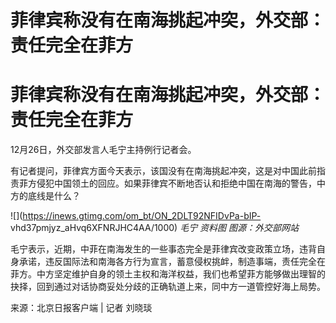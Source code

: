 # 菲律宾称没有在南海挑起冲突，外交部：责任完全在菲方

# 菲律宾称没有在南海挑起冲突，外交部：责任完全在菲方

12月26日，外交部发言人毛宁主持例行记者会。

有记者提问，菲律宾方面今天表示，该国没有在南海挑起冲突，这是对中国此前指责菲方侵犯中国领土的回应。如果菲律宾不断地否认和拒绝中国在南海的警告，中方的底线是什么？

![](https://inews.gtimg.com/om_bt/ON_2DLT92NFIDvPa-bIP-
vhd37pmjyz_aHvq6XFNRJHC4AA/1000) _毛宁 资料图 图源：外交部网站_

毛宁表示，近期，中菲在南海发生的一些事态完全是菲律宾改变政策立场，违背自身承诺，违反国际法和南海各方行为宣言，蓄意侵权挑衅，制造事端，责任完全在菲方。中方坚定维护自身的领土主权和海洋权益，我们也希望菲方能够做出理智的抉择，回到通过对话协商妥处分歧的正确轨道上来，同中方一道管控好海上局势。

来源：北京日报客户端 | 记者 刘晓琰

